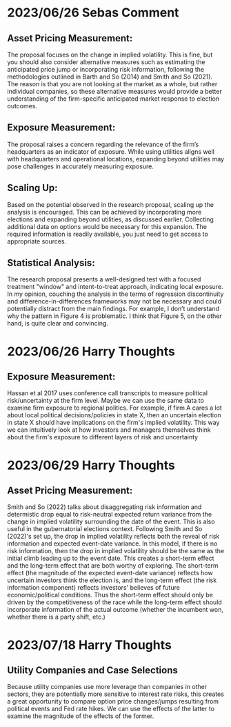 # 2023/06/26 Sebas Comment

## Asset Pricing Measurement:
The proposal focuses on the change in implied volatility. This is fine, but you should also consider alternative measures such as estimating the anticipated price jump or incorporating risk information, following the methodologies outlined in Barth and So (2014) and Smith and So (2021). The reason is that you are not looking at the market as a whole, but rather individual companies, so these alternative measures would provide a better understanding of the firm-specific anticipated market response to election outcomes.

## Exposure Measurement:
The proposal raises a concern regarding the relevance of the firm’s headquarters as an indicator of exposure. While using utilities aligns well with headquarters and operational locations, expanding beyond utilities may pose challenges in accurately measuring exposure.

## Scaling Up:
Based on the potential observed in the research proposal, scaling up the analysis is encouraged. This can be achieved by incorporating more elections and expanding beyond utilities, as discussed earlier. Collecting additional data on options would be necessary for this expansion. The required information is readily available, you just need to get access to appropriate sources.

## Statistical Analysis:
The research proposal presents a well-designed test with a focused treatment "window" and intent-to-treat approach, indicating local exposure. In my opinion, couching the analysis in the terms of regression discontinuity and difference-in-differences frameworks may not be necessary and could potentially distract from the main findings. For example, I don’t understand why the pattern in Figure 4 is problematic. I think that Figure 5, on the other hand, is quite clear and convincing. 

# 2023/06/26 Harry Thoughts

## Exposure Measurement:
Hassan et al 2017 uses conference call transcripts to measure political risk/uncertainty at the firm level. Maybe we can use the same data to examine firm exposure to regional politics. For example, if firm A cares a lot about local political decisions/policies in state X, then an uncertain election in state X should have implications on the firm's implied volatility. This way we can intuitively look at how investors and managers themselves think about the firm's exposure to different layers of risk and uncertainty

# 2023/06/29 Harry Thoughts

## Asset Pricing Measurement:
Smith and So (2022) talks about disaggregating risk information and determistic drop equal to risk-neutral expected return variance from the change in implied volatility surrounding the date of the event. This is also useful in the gubernatorial elections context. Following Smith and So (2022)'s set up, the drop in implied volatility reflects both the reveal of risk information and expected event-date variance. In this model, if there is no risk information, then the drop in implied volatility should be the same as the initial climb leading up to the event date. This creates a short-term effect and the long-term effect that are both worthy of exploring. The short-term effect (the magnitude of the expected event-date variance) reflects how uncertain investors think the election is, and the long-term effect (the risk information component) reflects investors' believes of future economic/political conditions. Thus the short-term effect should only be driven by the competitiveness of the race while the long-term effect should incorporate information of the actual outcome (whether the incumbent won, whether there is a party shift, etc.)

# 2023/07/18 Harry Thoughts

## Utility Companies and Case Selections
Because utility companies use more leverage than companies in other sectors, they are potentially more sensitive to interest rate risks, this creates a great opportunity to compare option price changes/jumps resulting from political events and Fed rate hikes. We can use the effects of the latter to examine the magnitude of the effects of the former. 
